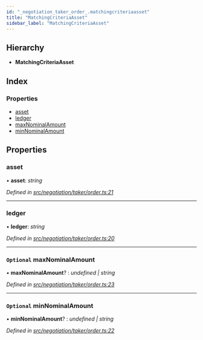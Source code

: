 ```yaml
---
id: "_negotiation_taker_order_.matchingcriteriaasset"
title: "MatchingCriteriaAsset"
sidebar_label: "MatchingCriteriaAsset"
---
```


## Hierarchy

* **MatchingCriteriaAsset**

## Index

### Properties

* [asset](_negotiation_taker_order_.matchingcriteriaasset.md#asset)
* [ledger](_negotiation_taker_order_.matchingcriteriaasset.md#ledger)
* [maxNominalAmount](_negotiation_taker_order_.matchingcriteriaasset.md#optional-maxnominalamount)
* [minNominalAmount](_negotiation_taker_order_.matchingcriteriaasset.md#optional-minnominalamount)

## Properties

###  asset

• **asset**: *string*

*Defined in [src/negotiation/taker/order.ts:21](https://github.com/comit-network/comit-js-sdk/blob/364611d/src/negotiation/taker/order.ts#L21)*

___

###  ledger

• **ledger**: *string*

*Defined in [src/negotiation/taker/order.ts:20](https://github.com/comit-network/comit-js-sdk/blob/364611d/src/negotiation/taker/order.ts#L20)*

___

### `Optional` maxNominalAmount

• **maxNominalAmount**? : *undefined | string*

*Defined in [src/negotiation/taker/order.ts:23](https://github.com/comit-network/comit-js-sdk/blob/364611d/src/negotiation/taker/order.ts#L23)*

___

### `Optional` minNominalAmount

• **minNominalAmount**? : *undefined | string*

*Defined in [src/negotiation/taker/order.ts:22](https://github.com/comit-network/comit-js-sdk/blob/364611d/src/negotiation/taker/order.ts#L22)*
